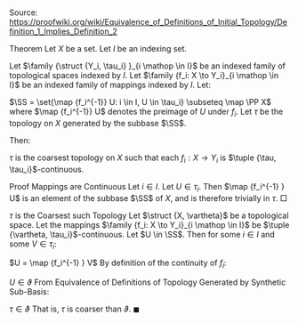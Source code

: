 # 

Source: https://proofwiki.org/wiki/Equivalence_of_Definitions_of_Initial_Topology/Definition_1_Implies_Definition_2



Theorem
Let $X$ be a set.
Let $I$ be an indexing set.

Let $\family {\struct {Y_i, \tau_i} }_{i \mathop \in I}$ be an indexed family of topological spaces indexed by $I$.
Let $\family {f_i: X \to Y_i}_{i \mathop \in I}$ be an indexed family of mappings indexed by $I$.
Let:

$\SS = \set{\map {f_i^{-1}} U: i \in I, U \in \tau_i} \subseteq \map \PP X$
where $\map {f_i^{-1}} U$ denotes the preimage of $U$ under $f_i$.
Let $\tau$ be the topology on $X$ generated by the subbase $\SS$.

Then:

$\tau$ is the coarsest topology on $X$ such that each $f_i: X \to Y_i$ is $\tuple {\tau, \tau_i}$-continuous.


Proof
Mappings are Continuous
Let $i \in I$.
Let $U \in \tau_i$.
Then $\map {f_i^{-1} } U$ is an element of the subbase $\SS$ of $X$, and is therefore trivially in $\tau$.
$\Box$


$\tau$ is the Coarsest such Topology
Let $\struct {X, \vartheta}$ be a topological space.
Let the mappings $\family {f_i: X \to Y_i}_{i \mathop \in I}$ be $\tuple {\vartheta, \tau_i}$-continuous.
Let $U \in \SS$.
Then for some $i \in I$ and some $V \in \tau_i$:

$U = \map {f_i^{-1} } V$
By definition of the continuity of $f_i$:

$U \in \vartheta$
From Equivalence of Definitions of Topology Generated by Synthetic Sub-Basis:

$\tau \in \vartheta$
That is, $\tau$ is coarser than $\vartheta$.
$\blacksquare$





